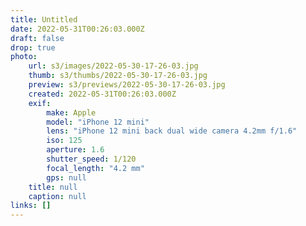 ```yaml
---
title: Untitled
date: 2022-05-31T00:26:03.000Z
draft: false
drop: true
photo:
    url: s3/images/2022-05-30-17-26-03.jpg
    thumb: s3/thumbs/2022-05-30-17-26-03.jpg
    preview: s3/previews/2022-05-30-17-26-03.jpg
    created: 2022-05-31T00:26:03.000Z
    exif:
        make: Apple
        model: "iPhone 12 mini"
        lens: "iPhone 12 mini back dual wide camera 4.2mm f/1.6"
        iso: 125
        aperture: 1.6
        shutter_speed: 1/120
        focal_length: "4.2 mm"
        gps: null
    title: null
    caption: null
links: []
---
```

